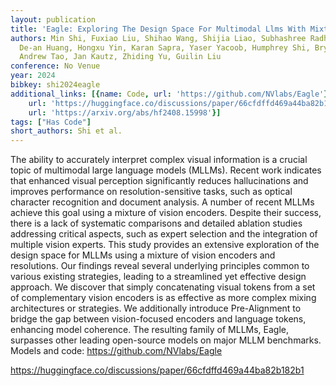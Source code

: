 ```yaml
---
layout: publication
title: 'Eagle: Exploring The Design Space For Multimodal Llms With Mixture Of Encoders'
authors: Min Shi, Fuxiao Liu, Shihao Wang, Shijia Liao, Subhashree Radhakrishnan,
  De-an Huang, Hongxu Yin, Karan Sapra, Yaser Yacoob, Humphrey Shi, Bryan Catanzaro,
  Andrew Tao, Jan Kautz, Zhiding Yu, Guilin Liu
conference: No Venue
year: 2024
bibkey: shi2024eagle
additional_links: [{name: Code, url: 'https://github.com/NVlabs/Eagle'}, {name: Code,
    url: 'https://huggingface.co/discussions/paper/66cfdffd469a44ba82b182b1'}, {name: Paper,
    url: 'https://arxiv.org/abs/hf2408.15998'}]
tags: ["Has Code"]
short_authors: Shi et al.
---
```

The ability to accurately interpret complex visual information is a crucial topic of multimodal large language models (MLLMs). Recent work indicates that enhanced visual perception significantly reduces hallucinations and improves performance on resolution-sensitive tasks, such as optical character recognition and document analysis. A number of recent MLLMs achieve this goal using a mixture of vision encoders. Despite their success, there is a lack of systematic comparisons and detailed ablation studies addressing critical aspects, such as expert selection and the integration of multiple vision experts. This study provides an extensive exploration of the design space for MLLMs using a mixture of vision encoders and resolutions. Our findings reveal several underlying principles common to various existing strategies, leading to a streamlined yet effective design approach. We discover that simply concatenating visual tokens from a set of complementary vision encoders is as effective as more complex mixing architectures or strategies. We additionally introduce Pre-Alignment to bridge the gap between vision-focused encoders and language tokens, enhancing model coherence. The resulting family of MLLMs, Eagle, surpasses other leading open-source models on major MLLM benchmarks. Models and code: https://github.com/NVlabs/Eagle

https://huggingface.co/discussions/paper/66cfdffd469a44ba82b182b1
